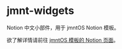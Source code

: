 # jmnt-widgets
Notion 中文小部件，用于 jmntOS Notion 模板。

欲了解详情请前往 [jmntOS 模板的 Notion 页面](https://ljm12914.notion.site/jmntOS-849212e8d4734fc2984df6cc1b5a7ab2)。
